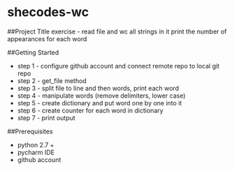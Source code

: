 # shecodes-wc

##Project Title
exercise - read file and wc all strings in it print the number of appearances for each word

##Getting Started
- step 1 - configure github account and connect remote repo to local git repo
- step 2 - get_file method
- step 3 - split file to line and then words, print each word
- step 4 - manipulate words (remove delimiters, lower case)
- step 5 - create dictionary and put word one by one into it
- step 6 - create counter for each word in dictionary
- step 7 - print output

##Prerequisites
- python 2.7 +
- pycharm IDE
- github account